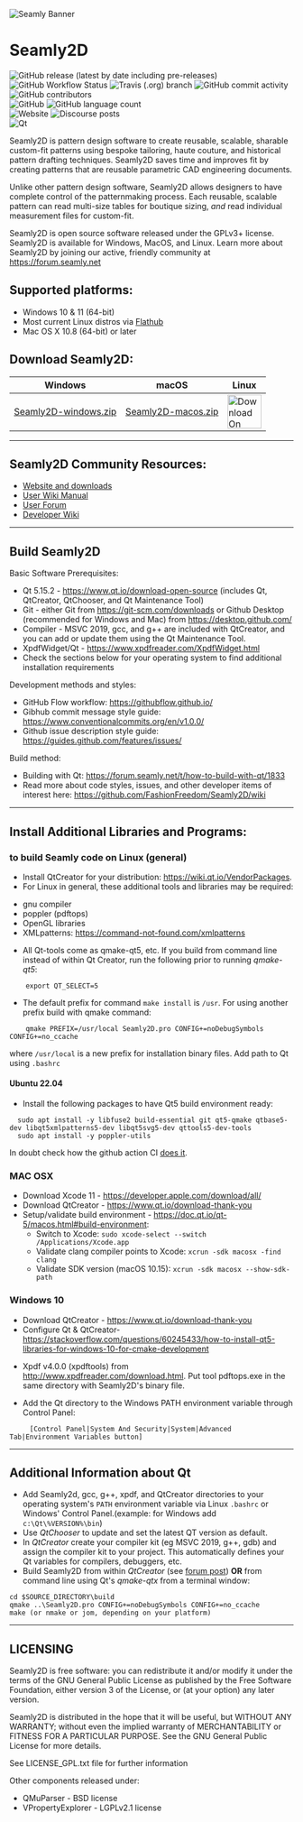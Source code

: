 ![Seamly Banner](https://github.com/FashionFreedom/Seamly2D/blob/develop/share/img/Seamly2D_banner_700x200.png)
# Seamly2D
![GitHub release (latest by date including pre-releases)](https://img.shields.io/github/v/release/fashionfreedom/seamly2d?logo=github?color=blue&include_prereleases&style=flat-square&logo=github)   
![GitHub Workflow Status](https://img.shields.io/github/workflow/status/fashionfreedom/seamly2d/Build%20weekly%20release?style=flat-square&logo=github)  ![Travis (.org) branch](https://img.shields.io/travis/fashionfreedom/seamly2d/develop?label=travis-ci&style=flat-square&logo=travisci)   ![GitHub commit activity](https://img.shields.io/github/commit-activity/m/fashionfreedom/seamly2d?logo=github&color=brightgreen&style=flat-square)  ![GitHub contributors](https://img.shields.io/github/contributors/fashionfreedom/seamly2d?style=flat-square&logo=github)  
![GitHub](https://img.shields.io/github/license/fashionfreedom/seamly2d?color=blue&style=flat-square&logo=creativecommons)  ![GitHub language count](https://img.shields.io/github/languages/count/fashionfreedom/seamly2d?style=flat-square&logo=github)  
![Website](https://img.shields.io/website?down_message=Down&style=flat-square&up_color=brightgreen&up_message=Up&url=https%3A%2F%2Fseamly.net&logo=wordpress)   ![Discourse posts](https://img.shields.io/discourse/posts?server=https%3A%2F%2Fforum.seamly.net&style=flat-square&logo=discourse)      
![Qt](https://github.com/FashionFreedom/Seamly2D/blob/develop/.github/img/Built_with_Qt_RGB_logo_vertical_transparent_60x65px.png)

Seamly2D is pattern design software to create reusable, scalable, sharable custom-fit patterns using bespoke tailoring, haute couture, and historical pattern drafting techniques. Seamly2D saves time and improves fit by creating patterns that are reusable parametric CAD engineering documents.

Unlike other pattern design software, Seamly2D allows designers to have complete control of the patternmaking process. Each reusable, scalable pattern can read multi-size tables for boutique sizing, *and* read individual measurement files for custom-fit.

Seamly2D is open source software released under the GPLv3+ license.  Seamly2D is available for Windows, MacOS, and Linux.  Learn more about Seamly2D by joining our active, friendly community at https://forum.seamly.net

## Supported platforms:  
   * Windows 10 & 11 (64-bit)
   * Most current Linux distros via [Flathub](https://flathub.org/apps/details/net.seamly.seamly2d)
   * Mac OS X 10.8 (64-bit) or later

## Download Seamly2D:

| Windows | macOS | Linux |
| ---     | ---   | ---   |
| [Seamly2D-windows.zip](https://github.com/FashionFreedom/Seamly2D/releases/latest/download/Seamly2D-windows.zip) | [Seamly2D-macos.zip](https://github.com/FashionFreedom/Seamly2D/releases/latest/download/Seamly2D-macos.zip) | [<img src="https://flathub.org/assets/badges/flathub-badge-en.svg" alt="Download On Flathub" height="60">](https://github.com/flathub/net.seamly.seamly2d) |

___________________________________________________
## Seamly2D Community Resources:
   * [Website and downloads](https://seamly.net)  
   * [User Wiki Manual](https://wiki.seamly.net)  
   * [User Forum](https://forum.seamly.net/)  
   * [Developer Wiki](https://github.com/FashionFreedom/Seamly2D/wiki)
___________________________________________________
## Build Seamly2D

Basic Software Prerequisites:  
* Qt 5.15.2  - https://www.qt.io/download-open-source (includes Qt, QtCreator, QtChooser, and Qt Maintenance Tool)
* Git - either Git from https://git-scm.com/downloads or Github Desktop (recommended for Windows and Mac) from https://desktop.github.com/
* Compiler - MSVC 2019, gcc, and g++ are included with QtCreator, and you can add or update them using the Qt Maintenance Tool.
* XpdfWidget/Qt - https://www.xpdfreader.com/XpdfWidget.html
* Check the sections below for your operating system to find additional installation requirements

Development methods and styles:
   * GitHub Flow workflow: https://githubflow.github.io/
   * Gibhub commit message style guide: https://www.conventionalcommits.org/en/v1.0.0/
   * Github issue description style guide: https://guides.github.com/features/issues/

Build method:
   * Building with Qt: https://forum.seamly.net/t/how-to-build-with-qt/1833
   * Read more about code styles, issues, and other developer items of interest here: https://github.com/FashionFreedom/Seamly2D/wiki
___________________________________________________
## Install Additional Libraries and Programs:

### to build Seamly code on Linux (general)
* Install QtCreator for your distribution: https://wiki.qt.io/VendorPackages.
* For Linux in general, these additional tools and libraries may be required:
- gnu compiler
- poppler (pdftops)
- OpenGL libraries
- XMLpatterns:  https://command-not-found.com/xmlpatterns
* All Qt-tools come as qmake-qt5, etc. If you build from command line instead of within Qt Creator, run the following prior to running *qmake-qt5*:
```
    export QT_SELECT=5
```
* The default prefix for command `make install` is `/usr`. For using another prefix build with qmake command:  
```
    qmake PREFIX=/usr/local Seamly2D.pro CONFIG+=noDebugSymbols CONFIG+=no_ccache
```
where `/usr/local` is a new prefix for installation binary files.
Add path to Qt using `.bashrc`

#### Ubuntu 22.04
* Install the following packages to have Qt5 build environment ready:
```
  sudo apt install -y libfuse2 build-essential git qt5-qmake qtbase5-dev libqt5xmlpatterns5-dev libqt5svg5-dev qttools5-dev-tools
  sudo apt install -y poppler-utils
```

In doubt check how the github action CI [does it](workflows/build-auto-release-on-cron.yml).

### MAC OSX
* Download Xcode 11 - https://developer.apple.com/download/all/
* Download QtCreator - https://www.qt.io/download-thank-you
* Setup/validate build environment - https://doc.qt.io/qt-5/macos.html#build-environment:
   * Switch to Xcode: `sudo xcode-select --switch /Applications/Xcode.app`
   * Validate clang compiler points to Xcode: `xcrun -sdk macosx -find clang`
   * Validate SDK version (macOS 10.15): `xcrun -sdk macosx --show-sdk-path`

### Windows 10
* Download QtCreator - https://www.qt.io/download-thank-you
* Configure Qt & QtCreator- https://stackoverflow.com/questions/60245433/how-to-install-qt5-libraries-for-windows-10-for-cmake-development  
- Xpdf v4.0.0 (xpdftools) from http://www.xpdfreader.com/download.html. Put tool pdftops.exe in the same directory with Seamly2D's binary file.
* Add the Qt directory to the Windows PATH environment variable through Control Panel:
```
     [Control Panel|System And Security|System|Advanced Tab|Environment Variables button]
```
___________________________________________________
## Additional Information about Qt

* Add Seamly2d, gcc, g++, xpdf, and QtCreator directories to your operating system's `PATH` environment variable via Linux `.bashrc` or Windows' Control Panel.(example: for Windows add  `c:\Qt\%VERSION%\bin`)
* Use *QtChooser* to update and set the latest QT version as default.
* In *QtCreator* create your compiler kit (eg MSVC 2019, g++, gdb) and assign the compiler kit to your project. This automatically defines your Qt variables for compilers, debuggers, etc.
* Build Seamly2D from within *QtCreator* (see [forum post](https://forum.seamly.net/t/how-to-build-with-qt/183)) **OR** from command line using Qt's *qmake-qtx* from a terminal window:
```
cd $SOURCE_DIRECTORY\build
qmake ..\Seamly2D.pro CONFIG+=noDebugSymbols CONFIG+=no_ccache
make (or nmake or jom, depending on your platform)
```
___________________________________________________
## LICENSING
Seamly2D is free software: you can redistribute it and/or modify
it under the terms of the GNU General Public License as published by
the Free Software Foundation, either version 3 of the License, or
(at your option) any later version.

Seamly2D is distributed in the hope that it will be useful,
but WITHOUT ANY WARRANTY; without even the implied warranty of
MERCHANTABILITY or FITNESS FOR A PARTICULAR PURPOSE.  See the
GNU General Public License for more details.

See LICENSE_GPL.txt file for further information

Other components released under:  
* QMuParser - BSD license  
* VPropertyExplorer - LGPLv2.1 license
